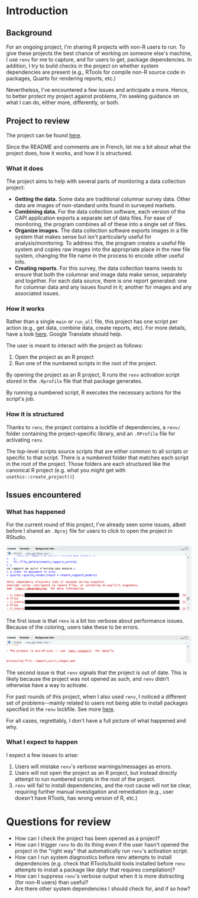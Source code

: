 # Introduction

## Background

For an ongoing project, I'm sharing R projects with non-R users to run. To give these projects the best chance of working on someone else's machine, I use `renv` for me to capture, and for users to get, package dependencies. In addition, I try to build checks in the project on whether system dependencies are present (e.g., RTools for compile non-R source code in packages, Quarto for rendering reports, etc.)

Nevertheless, I've encountered a few issues and anticipate a more. Hence, to better protect my project against problems, I'm seeking guidance on what I can do, either more, differently, or both.

## Project to review

The project can be found [here](https://github.com/ehcvm3/nsu_sgd).

Since the README and comments are in French, let me a bit about what the project does, how it works, and how it is structured.

### What it does

The project aims to help with several parts of monitoring a data collection project:

- **Getting the data.** Some data are traditional columnar survey data. Other data are images of non-standard units found in surveyed markets.
- **Combining data.** For the data collection software, each version of the CAPI application exports a separate set of data files. For ease of monitoring, the program combines all of these into a single set of files.
- **Organize images.** The data collection software exports images in a file system that makes sense but isn't particularly useful for analysis/monitoring. To address this, the program creates a useful file system and copies raw images into the appropriate place in the new file system, changing the file name in the process to encode other useful info.
- **Creating reports.** For this survey, the data collection teams needs to ensure that both the columnar and image data make sense, separately and together. For each data source, there is one report generated: one for columnar data and any issues found in it; another for images and any associated issues.

### How it works

Rather than a single `main` or `run_all` file, this project has one script per action (e.g., get data, combine data, create reports, etc). For more details, have a look [here](https://github.com/ehcvm3/nsu_sgd?tab=readme-ov-file#utilisation-r%C3%A9guli%C3%A8re). Google Translate should help.

The user is meant to interact with the project as follows:

1. Open the project as an R project
1. Run one of the numbered scripts in the root of the project.

By opening the project as an R project, R runs the `renv` activation script stored in the `.Rprofile` file that that package generates.

By running a numbered script, R executes the necessary actions for the script's job.

### How it is structured

Thanks to `renv`, the project contains a lockfile of dependencies, a `renv/` folder containing the project-specific library, and an `.RProfile` file for activating `renv`.

The top-level scripts source scripts that are either common to all scripts or specific to that script. There is a numbered folder that matches each script in the root of the project. Those folders are each structured like the canonical R project (e.g. what you might get with `usethis::create_project()`)

## Issues encountered

### What has happened

For the current round of this project, I've already seen some issues, albeit before I shared an `.Rproj` file for users to click to open the project in RStudio.

![](assets/issue1.png)

The first issue is that `renv` is a bit too verbose about performance issues. Because of the coloring, users take these to be errors.

![](assets/issue2.png)

The second issue is that `renv` signals that the project is out of date. This is likely because the project was not opened as such, and `renv` didn't otherwise have a way to activate.

For past rounds of this project, when I also used `renv`, I noticed a different set of problems--mainly related to users not being able to install packages specified in the `renv` lockfile. See more [here](https://github.com/arthur-shaw/ehcvm2_rejet?tab=readme-ov-file#lancer).

For all cases, regrettably, I don't have a full picture of what happened and why.

### What I expect to happen

I expect a few issues to arise:

1. Users will mistake `renv`'s verbose warnings/messages as errors.
1. Users will not open the project as an R project, but instead directly attempt to run numbered scripts in the root of the project.
1. `renv` will fail to install dependencies, and the root cause will not be clear, requiring further manual investigation and remediation (e.g., user doesn't have RTools, has wrong version of R, etc.)

# Questions for review

- How can I check the project has been opened as a project?
- How can I trigger `renv` to do its thing even if the user hasn't opened the project in the "right way" that automatically run `renv`'s activation script.
- How can I run system diagnostics before renv attempts to install dependencies (e.g. check that RTools/build tools installed before `renv` attempts to install a package like dplyr that requires compilation)?
- How can I suppress `renv`'s verbose output when it is more distracting (for non-R users) than useful?
- Are there other system dependencies I should check for, and if so how?
